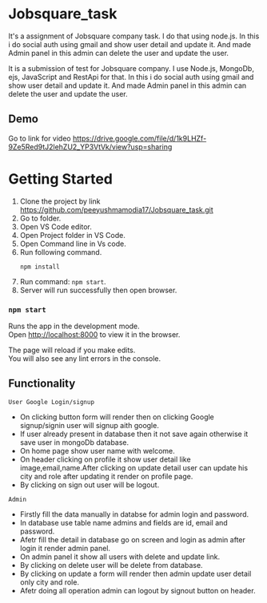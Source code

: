 # Jobsquare_task
It's a assignment of Jobsquare company task. I do that using node.js. In this i do social auth using gmail and show user detail and update it. And made Admin panel in this admin can delete the user and update the user.

It is a submission of test for Jobsquare company. I use Node.js, MongoDb, ejs, JavaScript and RestApi for that. In this i do social auth using gmail and show user detail and update it. And made Admin panel in this admin can delete the user and update the user.

## Demo

Go to link for video https://drive.google.com/file/d/1k9LHZf-9Ze5Red9tJ2lehZU2_YP3VtVk/view?usp=sharing

# Getting Started
1. Clone the project by link https://github.com/peeyushmamodia17/Jobsquare_task.git
2. Go to folder.
3. Open VS Code editor.
4. Open Project folder in VS Code.
5. Open Command line in Vs code.
6. Run following command.
    ``` 
    npm install
    ```
7. Run command: `npm start`.
8. Server will run successfully then open browser.

### `npm start`

Runs the app in the development mode.<br />
Open [http://localhost:8000](http://localhost:8000) to view it in the browser.

The page will reload if you make edits.<br />
You will also see any lint errors in the console.


## Functionality

`User Google Login/signup`

* On clicking button form will render then on clicking Google signup/signin user will signup aith google.
* If user already present in database then it not save again otherwise it save user in mongoDb database.
* On home page show user name with welcome.
* On header clicking on profile it show user detail like image,email,name.After clicking on update detail user can update his city and role after updating it render on profile page.
* By clicking on sign out user will be logout.

`Admin`

* Firstly fill the data manually in databse for admin login and password.
* In database use table name admins and fields are id, email and password.
* Afetr fill the detail in database go on screen and login as admin after login it render admin panel.
* On admin panel it show all users with delete and update link.
* By clicking on delete user will be delete from database.
* By clicking on update a form will render then admin update user detail only city and role.
* Afetr doing all operation admin can logout by signout button on header.
